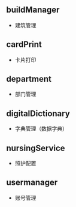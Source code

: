 ## buildManager

- 建筑管理

## cardPrint

- 卡片打印

## department

- 部门管理

## digitalDictionary

- 字典管理（数据字典）

## nursingService

- 照护配置

## usermanager

- 账号管理
